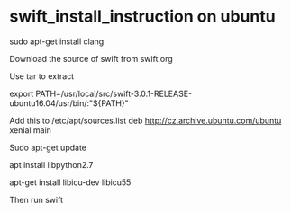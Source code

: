 # swift_install_instruction on ubuntu 

sudo apt-get install clang

Download the source of swift from swift.org

Use tar to extract

export PATH=/usr/local/src/swift-3.0.1-RELEASE-ubuntu16.04/usr/bin/:"${PATH}"

Add this to /etc/apt/sources.list
deb http://cz.archive.ubuntu.com/ubuntu xenial main

Sudo apt-get update

apt install libpython2.7

apt-get install libicu-dev libicu55

Then run
swift
